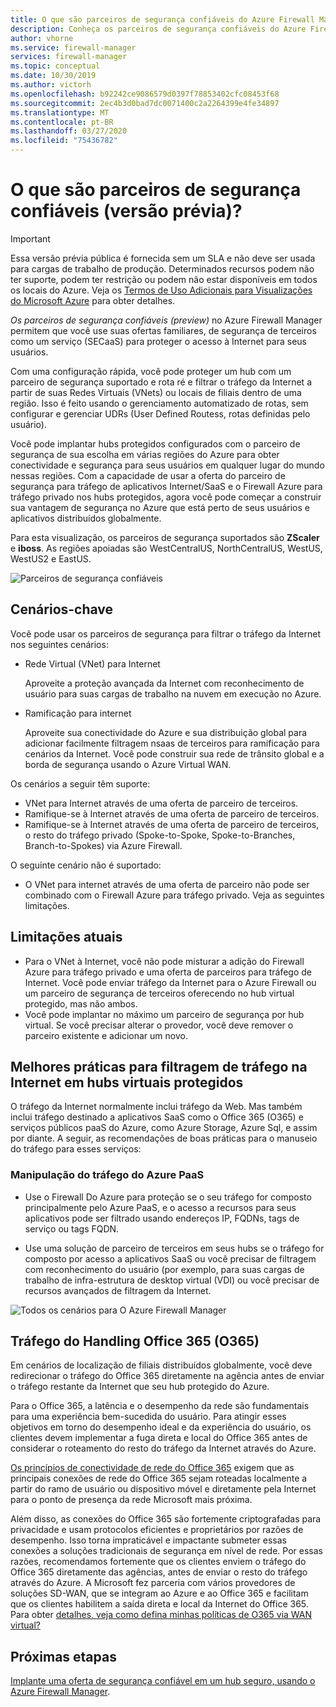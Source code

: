 ```yaml
---
title: O que são parceiros de segurança confiáveis do Azure Firewall Manager (visualização)
description: Conheça os parceiros de segurança confiáveis do Azure Firewall Manager
author: vhorne
ms.service: firewall-manager
services: firewall-manager
ms.topic: conceptual
ms.date: 10/30/2019
ms.author: victorh
ms.openlocfilehash: b92242ce9086579d0397f78853402cfc08453f68
ms.sourcegitcommit: 2ec4b3d0bad7dc0071400c2a2264399e4fe34897
ms.translationtype: MT
ms.contentlocale: pt-BR
ms.lasthandoff: 03/27/2020
ms.locfileid: "75436782"
---
```

# <a name="what-are-trusted-security-partners-preview"></a>O que são parceiros de segurança confiáveis (versão prévia)?

> [!IMPORTANT]
> Essa versão prévia pública é fornecida sem um SLA e não deve ser usada para cargas de trabalho de produção. Determinados recursos podem não ter suporte, podem ter restrição ou podem não estar disponíveis em todos os locais do Azure. Veja os [Termos de Uso Adicionais para Visualizações do Microsoft Azure](https://azure.microsoft.com/support/legal/preview-supplemental-terms/) para obter detalhes.

*Os parceiros de segurança confiáveis (preview)* no Azure Firewall Manager permitem que você use suas ofertas familiares, de segurança de terceiros como um serviço (SECaaS) para proteger o acesso à Internet para seus usuários.

Com uma configuração rápida, você pode proteger um hub com um parceiro de segurança suportado e rota ré e filtrar o tráfego da Internet a partir de suas Redes Virtuais (VNets) ou locais de filiais dentro de uma região. Isso é feito usando o gerenciamento automatizado de rotas, sem configurar e gerenciar UDRs (User Defined Routess, rotas definidas pelo usuário).

Você pode implantar hubs protegidos configurados com o parceiro de segurança de sua escolha em várias regiões do Azure para obter conectividade e segurança para seus usuários em qualquer lugar do mundo nessas regiões. Com a capacidade de usar a oferta do parceiro de segurança para tráfego de aplicativos Internet/SaaS e o Firewall Azure para tráfego privado nos hubs protegidos, agora você pode começar a construir sua vantagem de segurança no Azure que está perto de seus usuários e aplicativos distribuídos globalmente.

Para esta visualização, os parceiros de segurança suportados são **ZScaler** e **iboss**. As regiões apoiadas são WestCentralUS, NorthCentralUS, WestUS, WestUS2 e EastUS.

![Parceiros de segurança confiáveis](media/trusted-security-partners/trusted-security-partners.png)

## <a name="key-scenarios"></a>Cenários-chave

Você pode usar os parceiros de segurança para filtrar o tráfego da Internet nos seguintes cenários:

- Rede Virtual (VNet) para Internet

   Aproveite a proteção avançada da Internet com reconhecimento de usuário para suas cargas de trabalho na nuvem em execução no Azure.

- Ramificação para internet

   Aproveite sua conectividade do Azure e sua distribuição global para adicionar facilmente filtragem nsaas de terceiros para ramificação para cenários da Internet. Você pode construir sua rede de trânsito global e a borda de segurança usando o Azure Virtual WAN.

Os cenários a seguir têm suporte:
-   VNet para Internet através de uma oferta de parceiro de terceiros.
-   Ramifique-se à Internet através de uma oferta de parceiro de terceiros.
-   Ramifique-se à Internet através de uma oferta de parceiro de terceiros, o resto do tráfego privado (Spoke-to-Spoke, Spoke-to-Branches, Branch-to-Spokes) via Azure Firewall.

O seguinte cenário não é suportado:

- O VNet para internet através de uma oferta de parceiro não pode ser combinado com o Firewall Azure para tráfego privado. Veja as seguintes limitações.

## <a name="current-limitations"></a>Limitações atuais

- Para o VNet à Internet, você não pode misturar a adição do Firewall Azure para tráfego privado e uma oferta de parceiros para tráfego de Internet. Você pode enviar tráfego da Internet para o Azure Firewall ou um parceiro de segurança de terceiros oferecendo no hub virtual protegido, mas não ambos. 
- Você pode implantar no máximo um parceiro de segurança por hub virtual. Se você precisar alterar o provedor, você deve remover o parceiro existente e adicionar um novo.

## <a name="best-practices-for-internet-traffic-filtering-in-secured-virtual-hubs"></a>Melhores práticas para filtragem de tráfego na Internet em hubs virtuais protegidos

O tráfego da Internet normalmente inclui tráfego da Web. Mas também inclui tráfego destinado a aplicativos SaaS como o Office 365 (O365) e serviços públicos paaS do Azure, como Azure Storage, Azure Sql, e assim por diante. A seguir, as recomendações de boas práticas para o manuseio do tráfego para esses serviços:

### <a name="handling-azure-paas-traffic"></a>Manipulação do tráfego do Azure PaaS
 
- Use o Firewall Do Azure para proteção se o seu tráfego for composto principalmente pelo Azure PaaS, e o acesso a recursos para seus aplicativos pode ser filtrado usando endereços IP, FQDNs, tags de serviço ou tags FQDN.

- Use uma solução de parceiro de terceiros em seus hubs se o tráfego for composto por acesso a aplicativos SaaS ou você precisar de filtragem com reconhecimento do usuário (por exemplo, para suas cargas de trabalho de infra-estrutura de desktop virtual (VDI) ou você precisar de recursos avançados de filtragem da Internet.

![Todos os cenários para O Azure Firewall Manager](media/trusted-security-partners/all-scenarios.png)

## <a name="handling-office-365-o365-traffic"></a>Tráfego do Handling Office 365 (O365)

Em cenários de localização de filiais distribuídos globalmente, você deve redirecionar o tráfego do Office 365 diretamente na agência antes de enviar o tráfego restante da Internet que seu hub protegido do Azure.

Para o Office 365, a latência e o desempenho da rede são fundamentais para uma experiência bem-sucedida do usuário. Para atingir esses objetivos em torno do desempenho ideal e da experiência do usuário, os clientes devem implementar a fuga direta e local do Office 365 antes de considerar o roteamento do resto do tráfego da Internet através do Azure.

[Os princípios de conectividade de rede do Office 365](https://docs.microsoft.com/office365/enterprise/office-365-network-connectivity-principles) exigem que as principais conexões de rede do Office 365 sejam roteadas localmente a partir do ramo de usuário ou dispositivo móvel e diretamente pela Internet para o ponto de presença da rede Microsoft mais próxima.

Além disso, as conexões do Office 365 são fortemente criptografadas para privacidade e usam protocolos eficientes e proprietários por razões de desempenho. Isso torna impraticável e impactante submeter essas conexões a soluções tradicionais de segurança em nível de rede. Por essas razões, recomendamos fortemente que os clientes enviem o tráfego do Office 365 diretamente das agências, antes de enviar o resto do tráfego através do Azure. A Microsoft fez parceria com vários provedores de soluções SD-WAN, que se integram ao Azure e ao Office 365 e facilitam que os clientes habilitem a saída direta e local da Internet do Office 365. Para obter [detalhes, veja como defina minhas políticas de O365 via WAN virtual?](https://docs.microsoft.com/azure/virtual-wan/virtual-wan-office365-overview)


## <a name="next-steps"></a>Próximas etapas

[Implante uma oferta de segurança confiável em um hub seguro, usando o Azure Firewall Manager](deploy-trusted-security-partner.md).
